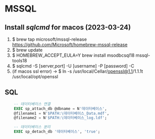 # MSSQL

## Install **_sqlcmd_** for macos (2023-03-24)  
1. $ brew tap microsoft/mssql-release https://github.com/Microsoft/homebrew-mssql-release  
2. $ brew update  
3. $ HOMEBREW_ACCEPT_EULA=Y brew install msodbcsql18 mssql-tools18  
4. $ sqlcmd -S [server,port] -U [username] -P [password] -C  
5. (if macos ssl error) -> $ ln -s /usr/local/Cellar/openssl@1.1/1.1.1t /usr/local/opt/openssl  

## SQL
```sql
    -- 데이터베이스 연결
    EXEC sp_attach_db @dbname = N'데이터베이스',   
    @filename1 = N'$PATH:\데이터베이스_Data.mdf',   
    @filename2 = N'$PATH:\데이터베이스_log.ldf';

    -- 데이터베이스 분리
    EXEC sp_detach_db '데이터베이스', 'true';
```
